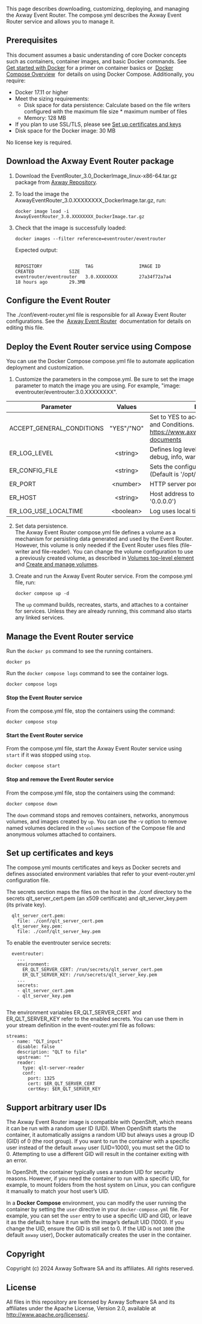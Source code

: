 This page describes downloading, customizing, deploying, and managing the Axway Event Router. The compose.yml describes the Axway Event Router service and allows you to manage it.

## Prerequisites

This document assumes a basic understanding of core Docker concepts such as containers, container images, and basic Docker commands. See [Get started with Docker](https://docs.docker.com/get-started/) for a primer on container basics or  [Docker Compose Overview](https://docs.docker.com/compose/)  for details on using Docker Compose. Additionally, you require:

*   Docker 17.11 or higher
*   Meet the sizing requirements:
    *   Disk space for data persistence: Calculate based on the file writers configured with the maximum file size \* maximum number of files
    *   Memory: 128 MB
*   If you plan to use SSL/TLS, please see [Set up certificates and keys](https://markdowntohtml.com/#set%20up%20certificates%20and%20keys)
*   Disk space for the Docker image: 30 MB

No license key is required.

## Download the Axway Event Router package

1.  Download the EventRouter\_3.0\_DockerImage\_linux-x86-64.tar.gz package from [Axway Repository](https://repository.axway.com/catalog?products=a1E7S000003RwTJUA0&versions=a1F7S000001x9GGUAY).

2.  To load the image the AxwayEventRouter\_3.0.XXXXXXXX\_DockerImage.tar.gz, run:

    ```console
    docker image load -i AxwayEventRouter_3.0.XXXXXXXX_DockerImage.tar.gz
    ```

3.  Check that the image is successfully loaded:

    ```console
    docker images --filter reference=eventrouter/eventrouter
    ```

    Expected output:
    
    ```console

    REPOSITORY                TAG                 IMAGE ID            CREATED             SIZE
    eventrouter/eventrouter   3.0.XXXXXXXX        27a34f72a7a4        18 hours ago        29.3MB
    ```

## Configure the Event Router

The ./conf/event-router.yml file is responsible for all Axway Event Router configurations. See the  [Axway Event Router](https://docs.axway.com/bundle?cluster=true&exclude_metadata_filter.field=display-type&exclude_metadata_filter.value=inline&labelkey=prod-sentinel-420&rpp=20&sort.field=title&sort.value=asc)  documentation for details on editing this file.

## Deploy the Event Router service using Compose

You can use the Docker Compose compose.yml file to automate application deployment and customization.

1.  Customize the parameters in the compose.yml. Be sure to set the image parameter to match the image you are using. For example, "image: eventrouter/eventrouter:3.0.XXXXXXXX".

 **Parameter**              |  **Values**  |  **Description**
 -------------------------- | :----------: | --------------- 
 ACCEPT_GENERAL_CONDITIONS  |  "YES"/"NO"  | Set to YES to accept the  General Terms and Conditions. See https://www.axway.com/en/legal/contract-documents
 ER_LOG_LEVEL               |  \<string>   | Defines log level. Supported values: trace, debug, info, warn, error, fatal
 ER_CONFIG_FILE             |  \<string>   | Sets the configuration file pathname. (Default is '/opt/axway/event-router.yml')
 ER_PORT                    |  \<number>   | HTTP server port
 ER_HOST                    |  \<string>   | Host address to listen to. (Default is '0.0.0.0')
 ER_LOG_USE_LOCALTIME       | \<boolean>   | Log uses local time

2.  Set data persistence.  
    The Axway Event Router compose.yml file defines a volume as a mechanism for persisting data generated and used by the Event Router. However, this volume is only needed if the Event Router uses files (file-writer and file-reader). You can change the volume configuration to use a previously created volume, as described in [Volumes top-level element](https://docs.docker.com/compose/compose-file/07-volumes) and [Create and manage volumes](https://docs.docker.com/storage/volumes/#create-and-manage-volumes).

3.  Create and run the Axway Event Router service. From the compose.yml file, run:
    ```console
    docker compose up -d
    ```
    The `up` command builds, recreates, starts, and attaches to a container for services. Unless they are already running, this command also starts any linked services.

## Manage the Event Router service

Run the `docker ps` command to see the running containers.

```console
docker ps
```

Run the `docker compose logs` command to see the container logs.

```console
docker compose logs
```

#### Stop the Event Router service

From the compose.yml file, stop the containers using the command:

```console
docker compose stop
```

#### Start the Event Router service

From the compose.yml file, start the Axway Event Router service using `start` if it was stopped using `stop`.

```console
docker compose start
```

#### Stop and remove the Event Router service

From  the compose.yml file, stop the containers using the command:

```console
docker compose down
```

The `down` command stops and removes containers, networks, anonymous volumes, and images created by `up`. You can use the -v option to remove named volumes declared in the `volumes` section of the Compose file and anonymous volumes attached to containers.

## Set up certificates and keys

The compose.yml mounts certificates and keys as Docker secrets and defines associated environment variables that refer to your event-router.yml configuration file.

The secrets section maps the files on the host in the ./conf directory to the secrets qlt\_server\_cert.pem (an x509 certificate) and qlt\_server\_key.pem (its private key).

```secrets:
  qlt_server_cert.pem:
    file: ./conf/qlt_server_cert.pem
  qlt_server_key.pem:
    file: ./conf/qlt_server_key.pem
```
To enable the eventrouter service secrets:

```services:
  eventrouter:
    ...
    environment:
      ER_QLT_SERVER_CERT: /run/secrets/qlt_server_cert.pem
      ER_QLT_SERVER_KEY: /run/secrets/qlt_server_key.pem
    ...
    secrets:
    - qlt_server_cert.pem
    - qlt_server_key.pem
    
```
The environment variables ER_QLT_SERVER_CERT and ER_QLT_SERVER_KEY refer to the enabled secrets. You can use them in your stream definition in the event-router.yml file as follows:

```...
streams:
  - name: "QLT_input"
    disable: false
    description: "QLT to file"
    upstream: ""
    reader:
      type: qlt-server-reader
      conf:
        port: 1325
        cert: $ER_QLT_SERVER_CERT
        certKey: $ER_QLT_SERVER_KEY
```

## Support arbitrary user IDs

The Axway Event Router image is compatible with OpenShift, which means it can be run with a random user ID (UID). When OpenShift starts the container, it automatically assigns a random UID but always uses a group ID (GID) of 0 (the root group). If you want to run the container with a specific user instead of the default `axway` user (UID=1000), you must set the GID to 0. Attempting to use a different GID will result in the container exiting with an error.

In OpenShift, the container typically uses a random UID for security reasons. However, if you need the container to run with a specific UID, for example, to mount folders from the host system on Linux, you can configure it manually to match your host user’s UID.

In a **Docker Compose** environment, you can modify the user running the container by setting the `user` directive in your `docker-compose.yml` file. For example, you can set the `user` entry to use a specific UID and GID, or leave it as the default to have it run with the image’s default UID (1000). If you change the UID, ensure the GID is still set to 0. If the UID is not `1000` (the default `axway` user), Docker automatically creates the user in the container.

## Copyright

Copyright (c) 2024 Axway Software SA and its affiliates. All rights reserved.

## License

All files in this repository are licensed by Axway Software SA and its affiliates under the Apache License, Version 2.0, available at http://www.apache.org/licenses/.
